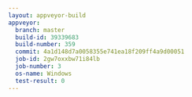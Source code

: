 ```yaml
---
layout: appveyor-build
appveyor:
  branch: master
  build-id: 39339683
  build-number: 359
  commit: 4a1d148d7a0058355e741ea18f209ff4a9d00051
  job-id: 2gw7oxxbw71i84lb
  job-number: 3
  os-name: Windows
  test-result: 0
---
```

